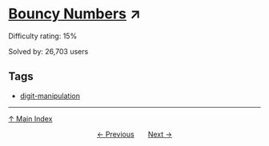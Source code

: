 # [Bouncy Numbers](https://projecteuler.net/problem=112) ↗️

Difficulty rating: 15%

Solved by: 26,703 users
## Tags

- [digit-manipulation](../tags/digit-manipulation.md)



---

[↑ Main Index](../README.md)


<div align=center><a href='111.md'>← Previous</a> &nbsp;&nbsp; &nbsp;&nbsp;  <a href='113.md'>Next →</a></div>
